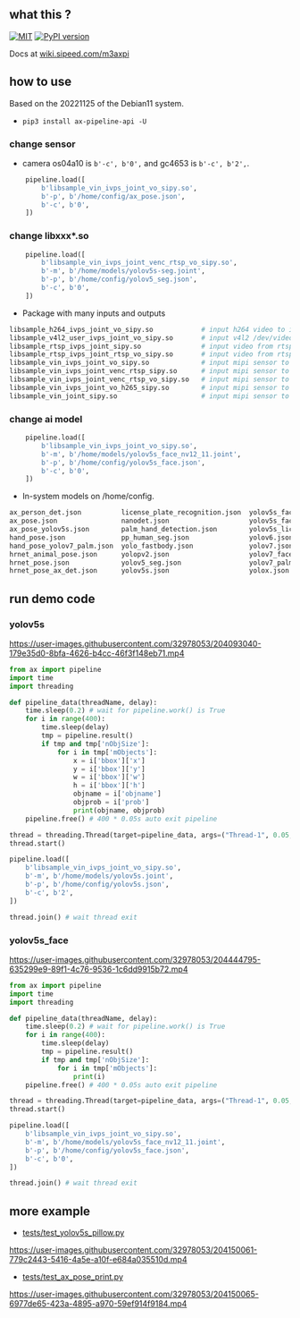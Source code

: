 ## what this ?

[![MIT](https://img.shields.io/badge/license-MIT-blue.svg)](./LICENSE)
[![PyPI version](https://badge.fury.io/py/ax-pipeline-api.svg)](https://badge.fury.io/py/ax-pipeline-api)

Docs at [wiki.sipeed.com/m3axpi](https://wiki.sipeed.com/m3axpi)

## how to use

Based on the 20221125 of the Debian11 system.

- `pip3 install ax-pipeline-api -U`

### change sensor

- camera os04a10 is `b'-c', b'0',` and gc4653 is `b'-c', b'2',`.

```python
    pipeline.load([
        b'libsample_vin_ivps_joint_vo_sipy.so',
        b'-p', b'/home/config/ax_pose.json',
        b'-c', b'0',
    ])
```

### change libxxx*.so

```python
    pipeline.load([
        b'libsample_vin_ivps_joint_venc_rtsp_vo_sipy.so',
        b'-m', b'/home/models/yolov5s-seg.joint',
        b'-p', b'/home/config/yolov5_seg.json',
        b'-c', b'0',
    ])
```

- Package with many inputs and outputs

```bash
libsample_h264_ivps_joint_vo_sipy.so            # input h264 video to ivps joint output screen vo
libsample_v4l2_user_ivps_joint_vo_sipy.so       # input v4l2 /dev/videoX to ivps joint output screen vo
libsample_rtsp_ivps_joint_sipy.so               # input video from rtsp to ivps joint
libsample_rtsp_ivps_joint_rtsp_vo_sipy.so       # input video from rtsp to ivps joint output rtsp and screen vo
libsample_vin_ivps_joint_vo_sipy.so             # input mipi sensor to ivps joint output screen vo
libsample_vin_ivps_joint_venc_rtsp_sipy.so      # input mipi sensor to ivps joint output rtsp
libsample_vin_ivps_joint_venc_rtsp_vo_sipy.so   # input mipi sensor to ivps joint output rtsp and screen vo
libsample_vin_ivps_joint_vo_h265_sipy.so        # input mipi sensor to ivps joint output screen vo and save h265 video file.
libsample_vin_joint_sipy.so                     # input mipi sensor to ivps joint
```

### change ai model

```python
    pipeline.load([
        b'libsample_vin_ivps_joint_vo_sipy.so',
        b'-m', b'/home/models/yolov5s_face_nv12_11.joint',
        b'-p', b'/home/config/yolov5s_face.json',
        b'-c', b'0',
    ])
```

- In-system models on /home/config.

```bash
ax_person_det.json          license_plate_recognition.json  yolov5s_face.json
ax_pose.json                nanodet.json                    yolov5s_face_recognition.json
ax_pose_yolov5s.json        palm_hand_detection.json        yolov5s_license_plate.json
hand_pose.json              pp_human_seg.json               yolov6.json
hand_pose_yolov7_palm.json  yolo_fastbody.json              yolov7.json
hrnet_animal_pose.json      yolopv2.json                    yolov7_face.json
hrnet_pose.json             yolov5_seg.json                 yolov7_palm_hand.json
hrnet_pose_ax_det.json      yolov5s.json                    yolox.json
```

## run demo code

### yolov5s

https://user-images.githubusercontent.com/32978053/204093040-179e35d0-8bfa-4626-b4cc-46f3f148eb71.mp4

```python
from ax import pipeline
import time
import threading

def pipeline_data(threadName, delay):
    time.sleep(0.2) # wait for pipeline.work() is True
    for i in range(400):
        time.sleep(delay)
        tmp = pipeline.result()
        if tmp and tmp['nObjSize']:
            for i in tmp['mObjects']:
                x = i['bbox']['x']
                y = i['bbox']['y']
                w = i['bbox']['w']
                h = i['bbox']['h']
                objname = i['objname']
                objprob = i['prob']
                print(objname, objprob)
    pipeline.free() # 400 * 0.05s auto exit pipeline

thread = threading.Thread(target=pipeline_data, args=("Thread-1", 0.05, ))
thread.start()

pipeline.load([
    b'libsample_vin_ivps_joint_vo_sipy.so',
    b'-m', b'/home/models/yolov5s.joint',
    b'-p', b'/home/config/yolov5s.json',
    b'-c', b'2',
])

thread.join() # wait thread exit
```

### yolov5s_face

https://user-images.githubusercontent.com/32978053/204444795-635299e9-89f1-4c76-9536-1c6dd9915b72.mp4


```python
from ax import pipeline
import time
import threading

def pipeline_data(threadName, delay):
    time.sleep(0.2) # wait for pipeline.work() is True
    for i in range(400):
        time.sleep(delay)
        tmp = pipeline.result()
        if tmp and tmp['nObjSize']:
            for i in tmp['mObjects']:
                print(i)
    pipeline.free() # 400 * 0.05s auto exit pipeline

thread = threading.Thread(target=pipeline_data, args=("Thread-1", 0.05, ))
thread.start()

pipeline.load([
    b'libsample_vin_ivps_joint_vo_sipy.so',
    b'-m', b'/home/models/yolov5s_face_nv12_11.joint',
    b'-p', b'/home/config/yolov5s_face.json',
    b'-c', b'0',
])

thread.join() # wait thread exit
```

## more example

- [tests/test_yolov5s_pillow.py](tests/test_yolov5s_pillow.py)

https://user-images.githubusercontent.com/32978053/204150061-779c2443-5416-4a5e-a10f-e684a035510d.mp4

- [tests/test_ax_pose_print.py](tests/test_ax_pose_print.py)

https://user-images.githubusercontent.com/32978053/204150065-6977de65-423a-4895-a970-59ef914f9184.mp4
